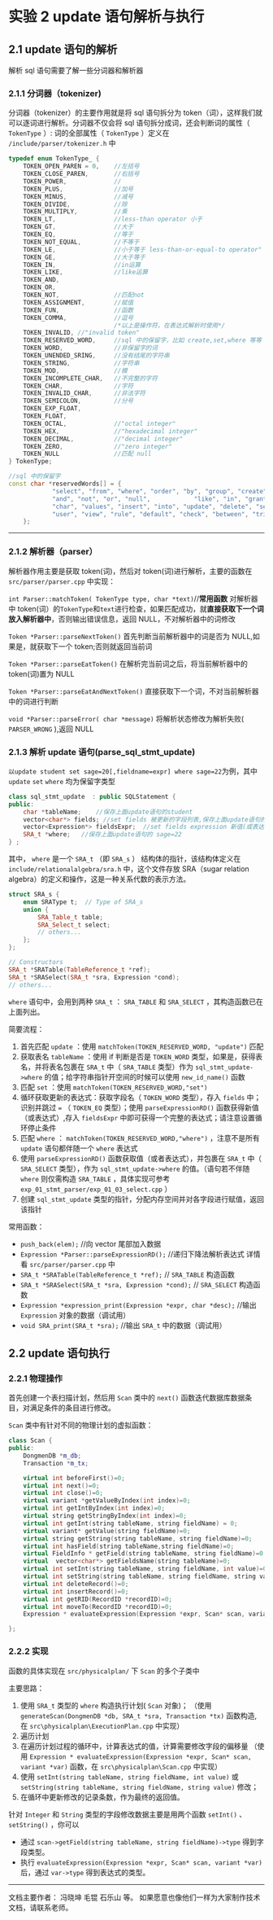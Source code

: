 # 实验 2 update 语句解析与执行

## 2.1 update 语句的解析

解析 sql 语句需要了解一些分词器和解析器

### 2.1.1 分词器（tokenizer)

分词器（tokenizer）的主要作用就是将 sql 语句拆分为 token（词），这样我们就可以逐词进行解析。分词器不仅会将 sql 语句拆分成词，还会判断词的属性（ `TokenType` ）:
词的全部属性（ `TokenType` ）定义在 `/include/parser/tokenizer.h` 中

```cpp
typedef enum TokenType_ {
    TOKEN_OPEN_PAREN = 0,    //左括号
    TOKEN_CLOSE_PAREN,       //右括号
    TOKEN_POWER,             //
    TOKEN_PLUS,              //加号
    TOKEN_MINUS,             //减号
    TOKEN_DIVIDE,            //除
    TOKEN_MULTIPLY,          //乘
    TOKEN_LT,                //less-than operator 小于
    TOKEN_GT,                //大于
    TOKEN_EQ,                //等于
    TOKEN_NOT_EQUAL,         //不等于
    TOKEN_LE,                //小于等于 less-than-or-equal-to operator"
    TOKEN_GE,                //大于等于
    TOKEN_IN,                //in运算
    TOKEN_LIKE,              //like运算
    TOKEN_AND,
    TOKEN_OR,
    TOKEN_NOT,               //匹配not
    TOKEN_ASSIGNMENT,        //赋值
    TOKEN_FUN,               //函数
    TOKEN_COMMA,             //逗号
                             /*以上是操作符，在表达式解析时使用*/
    TOKEN_INVALID, //"invalid token"
    TOKEN_RESERVED_WORD,     //sql 中的保留字，比如 create,set,where 等等
    TOKEN_WORD,              //非保留字的词
    TOKEN_UNENDED_SRING,     //没有结尾的字符串
    TOKEN_STRING,            //字符串
    TOKEN_MOD,               //模
    TOKEN_INCOMPLETE_CHAR,   //不完整的字符
    TOKEN_CHAR,              //字符
    TOKEN_INVALID_CHAR,      //非法字符
    TOKEN_SEMICOLON,         //分号
    TOKEN_EXP_FLOAT,
    TOKEN_FLOAT,
    TOKEN_OCTAL,             //"octal integer"
    TOKEN_HEX,               //"hexadecimal integer"
    TOKEN_DECIMAL,           //"decimal integer"
    TOKEN_ZERO,              //"zero integer"
    TOKEN_NULL               //匹配 null
} TokenType;
```

```cpp
//sql 中的保留字
const char *reservedWords[] = {
            "select", "from", "where", "order", "by", "group", "create", "table", "index",
            "and", "not", "or", "null",            "like", "in", "grant", "integer", "int",
            "char", "values", "insert", "into", "update", "delete", "set", "on",
            "user", "view", "rule", "default", "check", "between", "trigger", "primary", "key", "foreign"
    };
```

---

### 2.1.2 解析器（parser）

解析器作用主要是获取 token(词)，然后对 token(词)进行解析，主要的函数在 `src/parser/parser.cpp` 中实现：

`int Parser::matchToken( TokenType type, char *text)`//**常用函数**
对解析器中 token(词）的`TokenType`和`text`进行检查，如果匹配成功，就**直接获取下一个词放入解析器中**，否则输出错误信息，返回 NULL，不对解析器中的词修改

`Token *Parser::parseNextToken()`
首先判断当前解析器中的词是否为 NULL,如果是，就获取下一个 token;否则就返回当前词

`Token *Parser::parseEatToken()`
在解析完当前词之后，将当前解析器中的 token(词)置为 NULL

`Token *Parser::parseEatAndNextToken()`
直接获取下一个词，不对当前解析器中的词进行判断

`void *Parser::parseError( char *message)`
将解析状态修改为解析失败( `PARSER_WRONG` ),返回 NULL

### 2.1.3 解析 update 语句(parse_sql_stmt_update)

`以update student set sage=20[,fieldname=expr] where sage=22`为例，其中 `update` `set` `where` 均为保留字类型

```cpp
class sql_stmt_update  : public SQLStatement {
public:
    char *tableName;    //保存上面update语句的student
    vector<char*> fields; //set fields 被更新的字段列表,保存上面update语句的sage
    vector<Expression*> fieldsExpr;  //set fields expression 新值(或表达式)列表,保存上面update语句的20
    SRA_t *where;   //保存上面update语句的 sage=22
} ;
```

其中， `where` 是一个 `SRA_t` （即 `SRA_s` ） 结构体的指针，该结构体定义在 `include/relationalalgebra/sra.h` 中，这个文件存放 SRA（sugar relation algebra）的定义和操作，这是一种关系代数的表示方法。

```cpp
struct SRA_s {
    enum SRAType t;  // Type of SRA_s
    union {
        SRA_Table_t table;
        SRA_Select_t select;
        // others...
    };
};

// Constructors
SRA_t *SRATable(TableReference_t *ref);
SRA_t *SRASelect(SRA_t *sra, Expression *cond);
// others...
```

`where` 语句中，会用到两种 `SRA_t` ： `SRA_TABLE` 和 `SRA_SELECT` ，其构造函数已在上面列出。

简要流程：

1. 首先匹配 `update` ：使用 `matchToken(TOKEN_RESERVED_WORD, "update")` 匹配
2. 获取表名 `tableName` ：使用 if 判断是否是 `TOKEN_WORD` 类型，如果是，获得表名，并将表名包裹在 `SRA_t` 中（ `SRA_TABLE` 类型）作为 `sql_stmt_update->where` 的值；给字符串指针开空间的时候可以使用 `new_id_name()` 函数
3. 匹配 `set` ：使用 `matchToken(TOKEN_RESERVED_WORD,"set")`
4. 循环获取更新的表达式：获取字段名（ `TOKEN_WORD` 类型），存入 `fields` 中；识别并跳过 `=` （ `TOKEN_EQ` 类型）；使用 `parseExpressionRD()` 函数获得新值（或表达式）,存入 `fieldsExpr` 中即可获得一个完整的表达式；请注意设置循环停止条件
5. 匹配 `where` ： `matchToken(TOKEN_RESERVED_WORD,"where")` ，注意不是所有 `update` 语句都伴随一个 `where` 表达式
6. 使用 `parseExpressionRD()` 函数获取值（或者表达式），并包裹在 `SRA_t` 中（ `SRA_SELECT` 类型），作为 `sql_stmt_update->where` 的值。（语句若不伴随 `where` 则仅需构造 `SRA_TABLE` ，具体实现可参考 `exp_01_stmt_parser/exp_01_03_select.cpp` ）
7. 创建 `sql_stmt_update` 类型的指针，分配内存空间并对各字段进行赋值，返回该指针

常用函数：

- `push_back(elem);`                                                //向 vector 尾部加入数据
- `Expression *Parser::parseExpressionRD();`                        //递归下降法解析表达式 详情看 `src/parser/parser.cpp` 中
- `SRA_t *SRATable(TableReference_t *ref);`                         // `SRA_TABLE` 构造函数
- `SRA_t *SRASelect(SRA_t *sra, Expression *cond);`                 // `SRA_SELECT` 构造函数
- `Expression *expression_print(Expression *expr, char *desc);`     //输出 `Expression` 对象的数据（调试用）
- `void SRA_print(SRA_t *sra);`                                     //输出 `SRA_t` 中的数据（调试用）

## 2.2 update 语句执行

### 2.2.1 物理操作

首先创建一个表扫描计划，然后用 `Scan` 类中的 `next()` 函数迭代数据库数据条目，对满足条件的条目进行修改。

`Scan` 类中有针对不同的物理计划的虚拟函数：

```cpp
class Scan {
public:
    DongmenDB *m_db;
    Transaction *m_tx;

    virtual int beforeFirst()=0;
    virtual int next()=0;
    virtual int close()=0;
    virtual variant *getValueByIndex(int index)=0;
    virtual int getIntByIndex(int index)=0;
    virtual string getStringByIndex(int index)=0;
    virtual int getInt(string tableName, string fieldName) = 0;
    virtual variant* getValue(string fieldName)=0;
    virtual string getString(string tableName, string fieldName)=0;
    virtual int hasField(string tableName,string fieldName)=0;
    virtual FieldInfo * getField(string tableName, string fieldName)=0;
    virtual  vector<char*> getFieldsName(string tableName)=0;
    virtual int setInt(string tableName, string fieldName, int value)=0;
    virtual int setString(string tableName, string fieldName, string value)=0;
    virtual int deleteRecord()=0;
    virtual int insertRecord()=0;
    virtual int getRID(RecordID *recordID)=0;
    virtual int moveTo(RecordID *recordID)=0;
    Expression * evaluateExpression(Expression *expr, Scan* scan, variant *var);

};
```

### 2.2.2 实现

函数的具体实现在 `src/physicalplan/` 下 `Scan` 的多个子类中

主要思路：

1. 使用 `SRA_t` 类型的 `where` 构造执行计划( `Scan` 对象)；
   （使用 `generateScan(DongmenDB *db, SRA_t *sra, Transaction *tx)` 函数构造, 在 `src\physicalplan\ExecutionPlan.cpp` 中实现）
2. 遍历计划
3. 在遍历计划过程的循环中，计算表达式的值，计算需要修改字段的偏移量
   （使用 `Expression * evaluateExpression(Expression *expr, Scan* scan, variant *var)` 函数，在 `src\physicalplan\Scan.cpp` 中实现）
4. 使用 `setInt(string tableName, string fieldName, int value)` 或 `setString(string tableName, string fieldName, string value)` 修改；
5. 在循环中更新修改的记录条数，作为最终的返回值。

针对 `Integer` 和 `String` 类型的字段修改数据主要是用两个函数 `setInt()` 、 `setString()` ，你可以

- 通过 `scan->getField(string tableName, string fieldName)->type` 得到字段类型。
- 执行 `evaluateExpression(Expression *expr, Scan* scan, variant *var)` 后，通过 `var->type` 得到表达式的类型。

---

文档主要作者： 冯晓坤 毛锟 石乐山 等。 如果愿意也像他们一样为大家制作技术文档，请联系老师。
